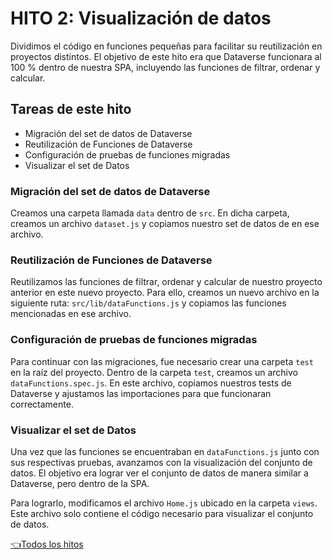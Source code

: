 # **HITO 2:** Visualización de datos

Dividimos el código en funciones pequeñas para
facilitar su reutilización en proyectos distintos.
El objetivo de este hito era que Dataverse
funcionara al 100 % dentro de nuestra SPA,
incluyendo las funciones de filtrar,
ordenar y calcular.

## Tareas de este hito

- Migración del set de datos de Dataverse
- Reutilización de Funciones de Dataverse
- Configuración de pruebas de funciones migradas
- Visualizar el set de Datos

### Migración del set de datos de Dataverse

Creamos una carpeta llamada `data` dentro de `src`.
En dicha carpeta, creamos un archivo `dataset.js` y
copiamos nuestro set de datos de en ese archivo.

### Reutilización de Funciones de Dataverse

Reutilizamos las funciones de filtrar, ordenar y
calcular de nuestro proyecto anterior en este nuevo proyecto.
Para ello, creamos un nuevo archivo en la siguiente ruta:
`src/lib/dataFunctions.js` y copiamos las funciones mencionadas
en ese archivo.

### Configuración de pruebas de funciones migradas

Para continuar con las migraciones, fue necesario crear una
carpeta `test` en la raíz del proyecto. Dentro de la carpeta `test`, 
creamos un archivo `dataFunctions.spec.js`. En este archivo, 
copiamos nuestros tests de Dataverse y ajustamos las importaciones 
para que funcionaran correctamente.

### Visualizar el set de Datos

Una vez que las funciones se encuentraban en `dataFunctions.js`
junto con sus respectivas pruebas,
avanzamos con la visualización del conjunto de datos.
El objetivo era lograr ver el conjunto de datos de manera similar a Dataverse, pero dentro de la SPA.

Para lograrlo, modificamos el archivo `Home.js` ubicado en la carpeta `views`.
Este archivo solo contiene el código necesario para visualizar el conjunto de datos. 

[👈Todos los hitos](../README.md#6-hitos)
